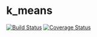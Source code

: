 # k_means

[![Build Status](https://travis-ci.org/Mehdi-H/k_means.svg?branch=master)](https://travis-ci.org/Mehdi-H/k_means) [![Coverage Status](https://coveralls.io/repos/github/Mehdi-H/k_means/badge.svg?branch=master)](https://coveralls.io/github/Mehdi-H/k_means?branch=master)
